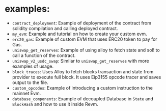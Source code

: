 # examples:
* `contract_deployment`: Example of deployment of the contract from solidity compilation and calling deployed contract.
* `my_evm`: Example and tutorial on how to create your custom evm.
* `erc20_gas`: Example of custom EVM that uses ERC20 token to pay for Gas.
* `uniswap_get_reserves`: Example of using alloy to fetch state and sol! to call a function of the contract.
* `uniswap_v2_usdc_swap`: Similar to `uniswap_get_reserves` with more examples of usage.
* `block_traces`: Uses Alloy to fetch blocks transaction and state from provider to execute full block. It uses Eip3155 opcode tracer and saves output to the file.
* `custom_opcodes`: Example of introducing a custom instruction to the mainnet Evm.
* `database_components`: Example of decoupled Database in `State` and `BlockHash` and how to use it inside Revm.
